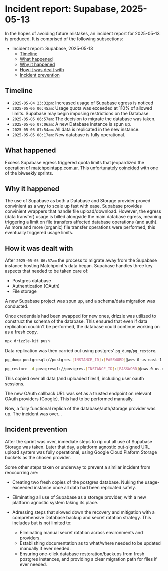 # Incident report: Supabase, 2025-05-13

In the hopes of avoiding future mistakes, an incident report for 2025-05-13 is produced. It is comprised of the following subsections:

- Incident report: Supabase, 2025-05-13
  - [Timeline](#timeline)
  - [What happened](#what-happened)
  - [Why it happened](#why-it-happened)
  - [How it was dealt with](#how-it-was-dealt-with)
  - [Incident prevention](#incident-prevention)

## Timeline
- `2025-05-04 23:32pm`: Increased usage of Supabase egress is noticed
- `2025-05-05 06:45am`: Usage quota was exceeded at 110% of allowed limits. Supabase may begin imposing restrictions on the Database.
- `2025-05-05 06:57am`: The decision to migrate the database was taken.
- `2025-05-05 07:06am`: A new Database instance is spun up.
- `2025-05-05 07:54am`: All data is replicated in the new instance.
- `2025-05-05 08:17am`: New database is fully operational. 

## What happened

Excess Supabase egress triggered quota limits that jeopardized the operation of [matchpointapp.com.ar](matchpointapp.com.ar). This unfortunately coincided with one of the biweekly sprints. 

## Why it happened 

The use of Supabase as both a Database and Storage provider proved convinient as a way to scale up fast with ease. Supabase provides convinient wrappers that handle file upload/download. However, the egress (data transfer) usage is billed alongside the main database egress, meaning triggering a limit on file transfers affected database operations (and auth). As more and more (organic) file transfer operations were performed, this eventually triggered usage limits.

## How it was dealt with

After `2025-05-05 06:57am` the process to migrate away from the Supabase instance hosting Matchpoint's data began. Supabase handles three key aspects that needed to be taken care of:
- Postgres database
- Authentication (OAuth)
- File storage

A new Supabase project was spun up, and a schema/data migration was conducted.

Once credentials had been swapped for new ones, drizzle was utilized to construct the schema of the database. This ensured that even if data replication couldn't be performed, the database could continue working on as a fresh copy. 

```sh
npx drizzle-kit push
```

Data replication was then carried out using postgres' `pg_dump`/`pg_restore`.

```sh
pg_dump postgresql://postgres.[INSTANCE_ID]:[PASSWORD]@aws-0-us-east-1.pooler.supabase.com:5432/postgres --data-only --format tar > dump

pg_restore -d postgresql://postgres.[INSTANCE_ID]:[PASSWORD]@aws-0-us-east-2.pooler.supabase.com:5432/postgres dump
```

This copied over all data (and uploaded files!), including user oauth sessions. 

The new OAuth callback URL was set as a trusted endpoint on relevant OAuth providers (Google). This had to be performed manually.

Now, a fully functional replica of the database/auth/storage provider was up. The incident was over...

## Incident prevention

After the sprint was over, inmediate steps to rip out all use of Supabase Storage was taken. Later that day, a platform agnostic put-signed URL upload system was fully operational, using Google Cloud Plaform Storage buckets as the chosen provider. 

Some other steps taken or underway to prevent a similar incident from reoccurring are:

- Creating two fresh copies of the postgres database. Nuking the usage-exceeded instance once all data had been replicated safely.

- Eliminating all use of Supabase as a storage provider, with a new platform agnostic system taking its place. 

- Adressing steps that slowed down the recovery and mitigation with a comprehensive Database backup and secret rotation strategy. This includes but is not limited to:
  - Eliminating manual secret rotation across environments and providers.
  - Establishing documentation as to what/where needed to be updated manually if ever needed.
  - Ensuring one-click database restoration/backups from fresh postgres instances, and providing a clear migration path for files if ever needed.
